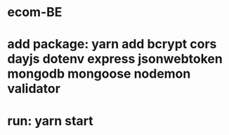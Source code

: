 # ecom-BE
# add package: yarn add bcrypt cors dayjs dotenv express jsonwebtoken mongodb mongoose nodemon validator
# run: yarn start
